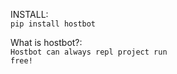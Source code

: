 INSTALL:<br>
<code>pip install hostbot</code>

What is hostbot?:<br>
<code>Hostbot can always repl project run free!</code>
